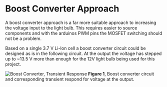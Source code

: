 # Boost Converter Approach

A boost converter approach is a far more suitable approach to increasing the voltage input to the light bulb.
This requires easier to source components and with the arduinos PWM pins the MOSFET switching should
not be a problem.

Based on a single 3.7 V Li-Ion cell a boost converter circuit could be designed as is in the following circuit.
At the output the voltage has stepped up to ~13.5 V more than enough for the 12V light bulb being used for this project.

![Boost Converter, Transient Response](https://user-images.githubusercontent.com/108167199/177222255-853470c1-3753-454c-ac86-dd59813bf676.PNG)
**Figure 1**, Boost converter circuit and corresponding transient respond for voltage at the output.
